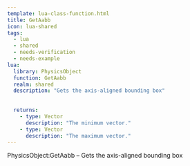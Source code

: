 ```yaml
---
template: lua-class-function.html
title: GetAabb
icon: lua-shared
tags:
  - lua
  - shared
  - needs-verification
  - needs-example
lua:
  library: PhysicsObject
  function: GetAabb
  realm: shared
  description: "Gets the axis-aligned bounding box"
  
  
  returns:
    - type: Vector
      description: "The minimum vector."
    - type: Vector
      description: "The maximum vector."
---
```


<div class="lua__search__keywords">
PhysicsObject:GetAabb &#x2013; Gets the axis-aligned bounding box
</div>
